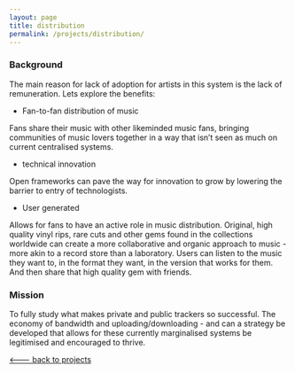 ```yaml
---
layout: page
title: distribution
permalink: /projects/distribution/
---
```


### Background

The main reason for lack of adoption for artists in this system is the lack of remuneration. Lets explore the benefits:

- Fan-to-fan distribution of music

Fans share their music with other likeminded music fans, bringing communities of music lovers together in a way that isn’t seen as much on current centralised systems.

- technical innovation

Open frameworks can pave the way for innovation to grow by lowering the barrier to entry of technologists.

- User generated

Allows for fans to have an active role in music distribution. Original, high quality vinyl rips, rare cuts and other gems found in the collections worldwide can create a more collaborative and organic approach to music - more akin to a record store than a laboratory. Users can listen to the music they want to, in the format they want, in the version that works for them. And then share that high quality gem with friends.

### Mission

To fully study what makes private and public trackers so successful. The economy of bandwidth and uploading/downloading - and can a strategy be developed that allows for these currently marginalised systems be legitimised and encouraged to thrive.

[<--- back to projects](/soundlabs/projects/)
